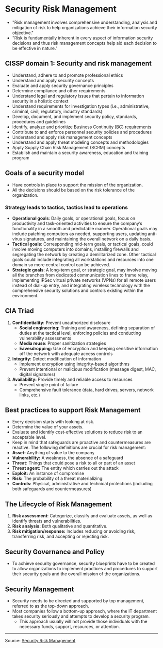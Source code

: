 # **Security Risk Management**
- "Risk management involves comprehensive understanding, analysis and mitigation of risk to help organizations achieve their information security objective."
- "Risk is fundamentally inherent in every aspect of information security decisions and thus risk management concepts help aid each decision to be effective in nature."
## **CISSP domain 1: Security and risk management**
- Understand, adhere to and promote professional ethics
- Understand and apply security concepts
- Evaluate and apply security governance principles
- Determine compliance and other requirements
- Understand legal and regulatory issues that pertain to information security in a holistic context
- Understand requirements for investigation types (i.e., administrative, criminal, civil, regulatory, industry standards)
- Develop, document, and implement security policy, standards, procedures and guidelines
- Identify, analyze and prioritize Business Continuity (BC) requirements
- Contribute to and enforce personnel security policies and procedures
- Understand and apply risk management concepts
- Understand and apply threat modeling concepts and methodologies
- Apply Supply Chain Risk Management (SCRM) concepts
- Establish and maintain a security awareness, education and training program
## **Goals of a security model**
- Have controls in place to support the mission of the organization.
- All the decisions should be based on the risk tolerance of the organization.
### **Strategy leads to tactics, tactics lead to operations**
- **Operational goals**: Daily goals, or operational goals, focus on productivity and task-oriented activities to ensure the company’s functionality in a smooth and predictable manner. Operational goals may include patching computers as needed, supporting users, updating anti-virus signatures, and maintaining the overall network on a daily basis.
- **Tactical goals**: Corresponding mid-term goals, or tactical goals, could involve moving computers into domains, installing firewalls and segregating the network by creating a demilitarized zone. Other tactical goals could include integrating all workstations and resources into one domain so more central control can be achieved.
- **Strategic goals**: A long-term goal, or strategic goal, may involve moving all the branches from dedicated communication lines to frame relay, implementing IPSec virtual private networks (VPNs) for all remote users instead of dial-up entry, and integrating wireless technology with the comprehensive security solutions and controls existing within the environment.
## **CIA Triad**
1. **Confidentiality:** Prevent unauthorized disclosure
   - **Social engineering:** Training and awareness, defining separation of duties at the tactical level, enforcing policies and conducting vulnerability assessments
   - **Media reuse:** Proper sanitization strategies
   - **Eavesdropping:** Use of encryption and keeping sensitive information off the network with adequate access controls
2. **Integrity:** Detect modification of information
   - Implement encryption using integrity-based algorithms
   - Prevent intentional or malicious modification (message digest, MAC, digital signatures)
3. **Availability:** Provide timely and reliable access to resources
   - Prevent single point of failure
   - Comprehensive fault tolerance (data, hard drives, servers, network links, etc.)
## **Best practices to support Risk Management**
- Every decision starts with looking at risk.
- Determine the value of your assets.
- Evaluate and identify cost-effective solutions to reduce risk to an acceptable level.
- Keep in mind that safeguards are proactive and countermeasures are reactive.
The following definitions are crucial for risk management:
- **Asset:** Anything of value to the company
- **Vulnerability:** A weakness, the absence of a safeguard
- **Threat:** Things that could pose a risk to all or part of an asset
- **Threat agent:** The entity which carries out the attack
- **Exploit:** An instance of compromise
- **Risk:** The probability of a threat materializing
- **Controls:** Physical, administrative and technical protections (including both safeguards and countermeasures)
## **The Lifecycle of Risk Management**
1. **Risk assessment:** Categorize, classify and evaluate assets, as well as identify threats and vulnerabilities.
2. **Risk analysis:** Both qualitative and quantitative.
3. **Risk mitigation/response:** Includes reducing or avoiding risk, transferring risk, and accepting or rejecting risk.
## **Security Governance and Policy**
- To achieve security governance, security blueprints have to be created to allow organizations to implement practices and procedures to support their security goals and the overall mission of the organizations.
## **Security Management**
- Security needs to be directed and supported by top management, referred to as the top-down approach. 
- Most companies follow a bottom-up approach, where the IT department takes security seriously and attempts to develop a security program. 
  - This approach usually will not provide those individuals with the necessary funds, support, resources, or attention.

---
Source: [Security Risk Management](https://resources.infosecinstitute.com/certification/security-risk-management/)